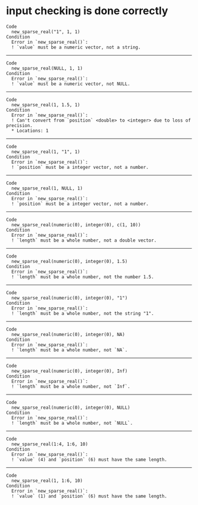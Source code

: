 # input checking is done correctly

    Code
      new_sparse_real("1", 1, 1)
    Condition
      Error in `new_sparse_real()`:
      ! `value` must be a numeric vector, not a string.

---

    Code
      new_sparse_real(NULL, 1, 1)
    Condition
      Error in `new_sparse_real()`:
      ! `value` must be a numeric vector, not NULL.

---

    Code
      new_sparse_real(1, 1.5, 1)
    Condition
      Error in `new_sparse_real()`:
      ! Can't convert from `position` <double> to <integer> due to loss of precision.
      * Locations: 1

---

    Code
      new_sparse_real(1, "1", 1)
    Condition
      Error in `new_sparse_real()`:
      ! `position` must be a integer vector, not a number.

---

    Code
      new_sparse_real(1, NULL, 1)
    Condition
      Error in `new_sparse_real()`:
      ! `position` must be a integer vector, not a number.

---

    Code
      new_sparse_real(numeric(0), integer(0), c(1, 10))
    Condition
      Error in `new_sparse_real()`:
      ! `length` must be a whole number, not a double vector.

---

    Code
      new_sparse_real(numeric(0), integer(0), 1.5)
    Condition
      Error in `new_sparse_real()`:
      ! `length` must be a whole number, not the number 1.5.

---

    Code
      new_sparse_real(numeric(0), integer(0), "1")
    Condition
      Error in `new_sparse_real()`:
      ! `length` must be a whole number, not the string "1".

---

    Code
      new_sparse_real(numeric(0), integer(0), NA)
    Condition
      Error in `new_sparse_real()`:
      ! `length` must be a whole number, not `NA`.

---

    Code
      new_sparse_real(numeric(0), integer(0), Inf)
    Condition
      Error in `new_sparse_real()`:
      ! `length` must be a whole number, not `Inf`.

---

    Code
      new_sparse_real(numeric(0), integer(0), NULL)
    Condition
      Error in `new_sparse_real()`:
      ! `length` must be a whole number, not `NULL`.

---

    Code
      new_sparse_real(1:4, 1:6, 10)
    Condition
      Error in `new_sparse_real()`:
      ! `value` (4) and `position` (6) must have the same length.

---

    Code
      new_sparse_real(1, 1:6, 10)
    Condition
      Error in `new_sparse_real()`:
      ! `value` (1) and `position` (6) must have the same length.

